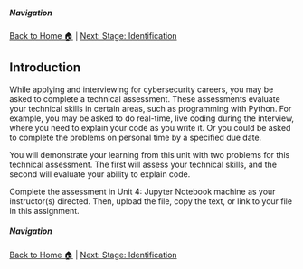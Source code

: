 ##### Navigation

[Back to Home 🏠](../README.md) | [Next: Stage: Identification](stage1.md)


## Introduction

While applying and interviewing for cybersecurity careers, you may be asked to complete a technical assessment. These assessments evaluate your technical skills in certain areas, such as programming with Python. For example, you may be asked to do real-time, live coding during the interview, where you need to explain your code as you write it. Or you could be asked to complete the problems on personal time by a specified due date. 

You will demonstrate your learning from this unit with two problems for this technical assessment. The first will assess your technical skills, and the second will evaluate your ability to explain code.

Complete the assessment in Unit 4: Jupyter Notebook machine as your instructor(s) directed. Then, upload the file, copy the text, or link to your file in this assignment.

##### Navigation

[Back to Home 🏠](../README.md) | [Next: Stage: Identification](stage1.md)